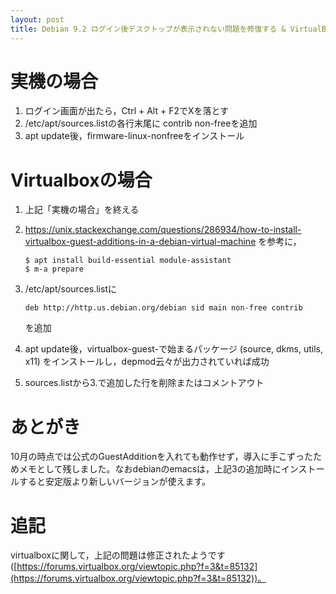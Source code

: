 ```yaml
---
layout: post
title: Debian 9.2 ログイン後デスクトップが表示されない問題を修復する & VirtualBoxでGuestAdditionをインストール
---
```


# 実機の場合

1.  ログイン画面が出たら，Ctrl + Alt + F2でXを落とす
2.  /etc/apt/sources.listの各行末尾に contrib non-freeを追加
3.  apt update後，firmware-linux-nonfreeをインストール


# Virtualboxの場合

1.  上記「実機の場合」を終える
2.  <https://unix.stackexchange.com/questions/286934/how-to-install-virtualbox-guest-additions-in-a-debian-virtual-machine> を参考に，
    
        $ apt install build-essential module-assistant
        $ m-a prepare
3.  /etc/apt/sources.listに
    
        deb http://http.us.debian.org/debian sid main non-free contrib 
    
    を追加
4.  apt update後，virtualbox-guest-で始まるパッケージ (source, dkms, utils, x11) をインストールし，depmod云々が出力されていれば成功
5.  sources.listから3.で追加した行を削除またはコメントアウト


# あとがき

10月の時点では公式のGuestAdditionを入れても動作せず，導入に手こずったためメモとして残しました。なおdebianのemacsは，上記3の追加時にインストールすると安定版より新しいバージョンが使えます。


# 追記

virtualboxに関して，上記の問題は修正されたようです ([https://forums.virtualbox.org/viewtopic.php?f=3&t=85132](https://forums.virtualbox.org/viewtopic.php?f=3&t=85132))。

